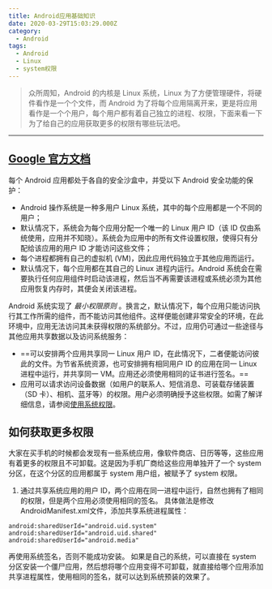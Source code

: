 ```yaml
---
title: Android应用基础知识
date: 2020-03-29T15:03:29.000Z
category:
  - Android
tags:
  - Android
  - Linux
  - system权限
---
```


>  众所周知，Android 的内核是 Linux 系统，Linux 为了方便管理硬件，将硬件看作是一个个文件，而 Android 为了将每个应用隔离开来，更是将应用看作是一个个用户，每个用户都有着自己独立的进程、权限，下面来看一下为了给自己的应用获取更多的权限有哪些玩法吧。
<!-- more -->

* * *

## [Google 官方文档](https://developer.android.google.cn/guide/components/fundamentals)
每个 Android 应用都处于各自的安全沙盒中，并受以下 Android 安全功能的保护：

- Android 操作系统是一种多用户 Linux 系统，其中的每个应用都是一个不同的用户；
- 默认情况下，系统会为每个应用分配一个唯一的 Linux 用户 ID（该 ID 仅由系统使用，应用并不知晓）。系统会为应用中的所有文件设置权限，使得只有分配给该应用的用户 ID 才能访问这些文件；
- 每个进程都拥有自己的虚拟机 (VM)，因此应用代码独立于其他应用而运行。
- 默认情况下，每个应用都在其自己的 Linux 进程内运行。Android 系统会在需要执行任何应用组件时启动该进程，然后当不再需要该进程或系统必须为其他应用恢复内存时，其便会关闭该进程。

Android 系统实现了 _最小权限原则_ 。换言之，默认情况下，每个应用只能访问执行其工作所需的组件，而不能访问其他组件。这样便能创建非常安全的环境，在此环境中，应用无法访问其未获得权限的系统部分。不过，应用仍可通过一些途径与其他应用共享数据以及访问系统服务：

- ==可以安排两个应用共享同一 Linux 用户 ID，在此情况下，二者便能访问彼此的文件。为节省系统资源，也可安排拥有相同用户 ID 的应用在同一 Linux 进程中运行，并共享同一 VM。应用还必须使用相同的证书进行签名。==
- 应用可以请求访问设备数据（如用户的联系人、短信消息、可装载存储装置（SD 卡）、相机、蓝牙等）的权限。用户必须明确授予这些权限。如需了解详细信息，请参阅[使用系统权限](https://developer.android.google.cn/training/permissions)。

## 如何获取更多权限
大家在买手机的时候都会发现有一些系统应用，像软件商店、日历等等，这些应用有着更多的权限且不可卸载。这是因为手机厂商给这些应用单独开了一个 system 分区，在这个分区的应用都属于 system 用户组，被赋予了 system 权限。
1. 通过共享系统应用的用户 ID，两个应用在同一进程中运行，自然也拥有了相同的权限，但是两个应用必须使用相同的签名。
具体做法是修改AndroidManifest.xml文件，添加共享系统进程属性：
```language
android:sharedUserId="android.uid.system"
android:sharedUserId="android.uid.shared"
android:sharedUserId="android.media"
```
再使用系统签名，否则不能成功安装。
如果是自己的系统，可以直接在 system 分区安装一个僵尸应用，然后想将哪个应用变得不可卸载，就直接给哪个应用添加共享进程属性，使用相同的签名，就可以达到系统预装的效果了。